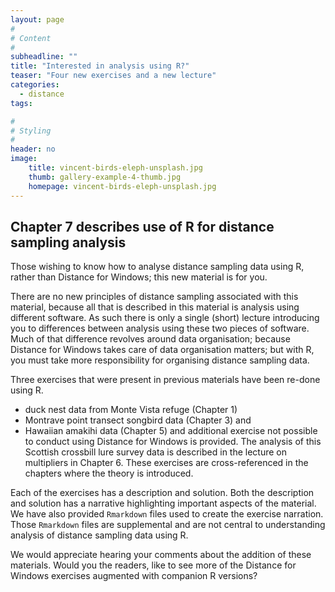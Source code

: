 ```yaml
---
layout: page
#
# Content
#
subheadline: ""
title: "Interested in analysis using R?"
teaser: "Four new exercises and a new lecture"
categories:
  - distance
tags:

#
# Styling
#
header: no
image:
    title: vincent-birds-eleph-unsplash.jpg
    thumb: gallery-example-4-thumb.jpg
    homepage: vincent-birds-eleph-unsplash.jpg
---
```


## Chapter 7 describes use of R for distance sampling analysis

Those wishing to know how to analyse distance sampling data using R, rather than Distance for Windows; this new material is for you.

There are no new principles of distance sampling associated with this material, because all that is described in this material is analysis using different software.  As such there is only a single (short) lecture introducing you to differences between analysis using these two pieces of software.  Much of that difference revolves around data organisation; because Distance for Windows takes care of data organisation matters; but with R, you must take more responsibility for organising distance sampling data.

Three exercises that were present in previous materials have been re-done using R.
- duck nest data from Monte Vista refuge (Chapter 1)
- Montrave point transect songbird data (Chapter 3) and
- Hawaiian amakihi data (Chapter 5)
and additional exercise not possible to conduct using Distance for Windows is provided.  The analysis of this Scottish crossbill lure survey data is described in the lecture on multipliers in Chapter 6.  These exercises are cross-referenced in the chapters where the theory is introduced.

Each of the exercises has a description and solution.  Both the description and solution has a narrative highlighting important aspects of the material.  We have also provided `Rmarkdown` files used to create the exercise narration.  Those `Rmarkdown` files are supplemental and are not central to understanding analysis of distance sampling data using R.

We would appreciate hearing your comments about the addition of these materials.  Would you the readers, like to see more of the Distance for Windows exercises augmented with companion R versions?
	